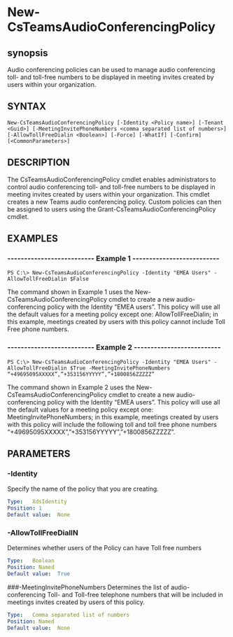 # New-CsTeamsAudioConferencingPolicy

## synopsis
Audio conferencing policies can be used to manage audio conferencing toll- and toll-free numbers to be displayed in meeting invites created by users within your organization.

## SYNTAX

```
New-CsTeamsAudioConferencingPolicy [-Identity <Policy name>] [-Tenant <Guid>] [-MeetingInvitePhoneNumbers <comma separated list of numbers>] [-AllowTollFreeDialin <Boolean>] [-Force] [-WhatIf] [-Confirm] [<CommonParameters>]
```  
   
## DESCRIPTION
The CsTeamsAudioConferencingPolicy cmdlet enables administrators to control audio conferencing toll- and toll-free numbers to be displayed in meeting invites created by users within your organization. This cmdlet creates a new Teams audio conferencing policy. Custom policies can then be assigned to users using the Grant-CsTeamsAudioConferencingPolicy cmdlet.

## EXAMPLES

### -------------------------- Example 1 --------------------------
```
PS C:\> New-CsTeamsAudioConferencingPolicy -Identity "EMEA Users" -AllowTollFreeDialin $False
```

The command shown in Example 1 uses the New-CsTeamsAudioConferencingPolicy cmdlet to create a new audio-conferencing policy with the Identity “EMEA users”. This policy will use all the default values for a meeting policy except one: AllowTollFreeDialin; in this example, meetings created by users with this policy cannot include Toll Free phone numbers.


### -------------------------- Example 2 --------------------------
```
PS C:\> New-CsTeamsAudioConferencingPolicy -Identity "EMEA Users" -AllowTollFreeDialin $True -MeetingInvitePhoneNumbers “+49695095XXXXX”,”+353156YYYYY”,”+1800856ZZZZZ”
```

The command shown in Example 2 uses the New-CsTeamsAudioConferencingPolicy cmdlet to create a new audio-conferencing policy with the Identity “EMEA users”. This policy will use all the default values for a meeting policy except one: MeetingInvitePhoneNumbers; in this example, meetings created by users with this policy will include the following toll and toll free phone numbers “+49695095XXXXX”,”+353156YYYYY”,”+1800856ZZZZZ”.

## PARAMETERS

### -Identity
Specify the name of the policy that you are creating.

```yaml
Type:	XdsIdentity
Position: 1
Default value:	None
```

### -AllowTollFreeDialIN
Determines whether users of the Policy can have Toll free numbers

```yaml
Type:	Boolean
Position: Named
Default value:	True
```

###-MeetingInvitePhoneNumbers
Determines the list of audio-conferencing Toll- and Toll-free telephone numbers that will be included in meetings invites created by users of this policy.

```yaml
Type:	Comma separated list of numbers
Position: Named
Default value:	None
```

